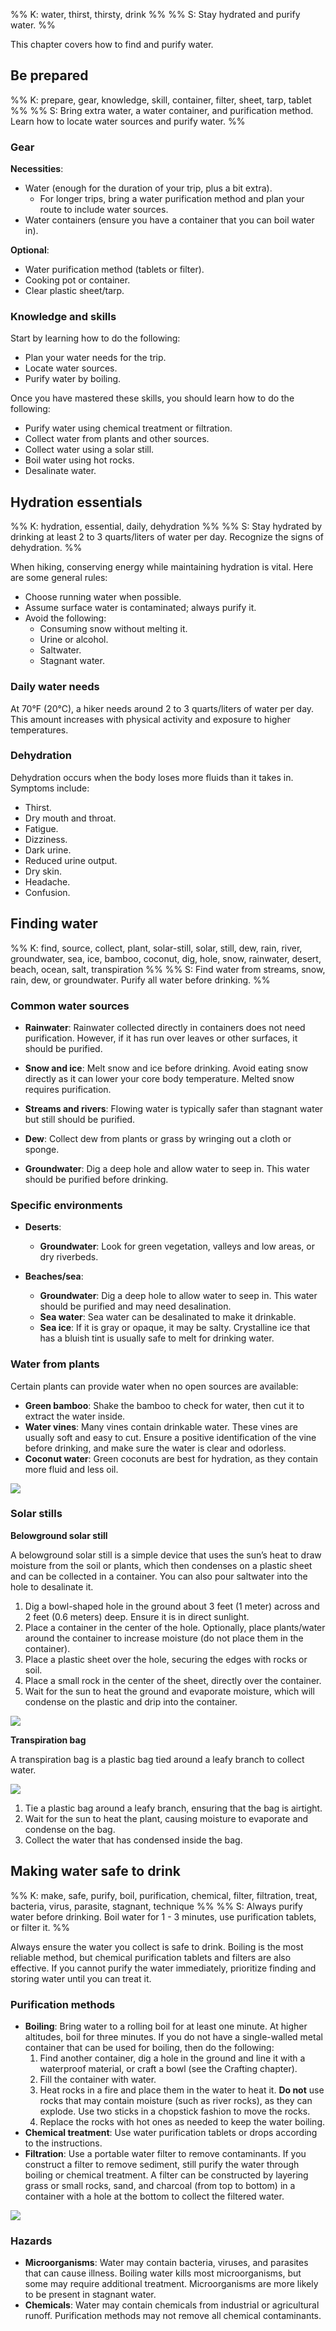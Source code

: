 %% K: water, thirst, thirsty, drink %%
%% S: Stay hydrated and purify water. %%

This chapter covers how to find and purify water.

## Be prepared
%% K: prepare, gear, knowledge, skill, container, filter, sheet, tarp, tablet %%
%% S: Bring extra water, a water container, and purification method. Learn how to locate water sources and purify water. %%

### Gear

**Necessities**:
- Water (enough for the duration of your trip, plus a bit extra).
  - For longer trips, bring a water purification method and plan your route to include water sources.
- Water containers (ensure you have a container that you can boil water in).

**Optional**:
- Water purification method (tablets or filter).
- Cooking pot or container.
- Clear plastic sheet/tarp.

### Knowledge and skills
Start by learning how to do the following:
- Plan your water needs for the trip.
- Locate water sources.
- Purify water by boiling.

Once you have mastered these skills, you should learn how to do the following:
- Purify water using chemical treatment or filtration.
- Collect water from plants and other sources.
- Collect water using a solar still.
- Boil water using hot rocks.
- Desalinate water.

## Hydration essentials
%% K: hydration, essential, daily, dehydration %%
%% S: Stay hydrated by drinking at least 2 to 3 quarts/liters of water per day. Recognize the signs of dehydration. %%

When hiking, conserving energy while maintaining hydration is vital. Here are some general rules:

- Choose running water when possible.
- Assume surface water is contaminated; always purify it.
- Avoid the following:
  - Consuming snow without melting it.
  - Urine or alcohol.
  - Saltwater.
  - Stagnant water.

### Daily water needs

At 70°F (20°C), a hiker needs around 2 to 3 quarts/liters of water per day. This amount increases with physical activity and exposure to higher temperatures.

### Dehydration

Dehydration occurs when the body loses more fluids than it takes in. Symptoms include:

- Thirst.
- Dry mouth and throat.
- Fatigue.
- Dizziness.
- Dark urine.
- Reduced urine output.
- Dry skin.
- Headache.
- Confusion.

## Finding water
%% K: find, source, collect, plant, solar-still, solar, still, dew, rain, river, groundwater, sea, ice, bamboo, coconut, dig, hole, snow, rainwater, desert, beach, ocean, salt, transpiration %%
%% S: Find water from streams, snow, rain, dew, or groundwater. Purify all water before drinking. %%

### Common water sources

- **Rainwater**: Rainwater collected directly in containers does not need purification. However, if it has run over leaves or other surfaces, it should be purified.

- **Snow and ice**: Melt snow and ice before drinking. Avoid eating snow directly as it can lower your core body temperature. Melted snow requires purification.

- **Streams and rivers**: Flowing water is typically safer than stagnant water but still should be purified.

- **Dew**: Collect dew from plants or grass by wringing out a cloth or sponge.

- **Groundwater**: Dig a deep hole and allow water to seep in. This water should be purified before drinking.

### Specific environments

- **Deserts**:
  - **Groundwater**: Look for green vegetation, valleys and low areas, or dry riverbeds.

- **Beaches/sea**:
  - **Groundwater**: Dig a deep hole to allow water to seep in. This water should be purified and may need desalination.
  - **Sea water**: Sea water can be desalinated to make it drinkable.
  - **Sea ice**: If it is gray or opaque, it may be salty. Crystalline ice that has a bluish tint is usually safe to melt for drinking water.

### Water from plants

Certain plants can provide water when no open sources are available:

- **Green bamboo**: Shake the bamboo to check for water, then cut it to extract the water inside.
- **Water vines**: Many vines contain drinkable water. These vines are usually soft and easy to cut. Ensure a positive identification of the vine before drinking, and make sure the water is clear and odorless.
- **Coconut water**: Green coconuts are best for hydration, as they contain more fluid and less oil.

![](file:///android_asset/survival_guide/13.webp)

### Solar stills

**Belowground solar still**

A belowground solar still is a simple device that uses the sun’s heat to draw moisture from the soil or plants, which then condenses on a plastic sheet and can be collected in a container. You can also pour saltwater into the hole to desalinate it.

1. Dig a bowl-shaped hole in the ground about 3 feet (1 meter) across and 2 feet (0.6 meters) deep. Ensure it is in direct sunlight.
2. Place a container in the center of the hole. Optionally, place plants/water around the container to increase moisture (do not place them in the container).
3. Place a plastic sheet over the hole, securing the edges with rocks or soil.
4. Place a small rock in the center of the sheet, directly over the container.
5. Wait for the sun to heat the ground and evaporate moisture, which will condense on the plastic and drip into the container.

![](file:///android_asset/survival_guide/16.webp)

**Transpiration bag**

A transpiration bag is a plastic bag tied around a leafy branch to collect water.

![](file:///android_asset/survival_guide/15.webp)

1. Tie a plastic bag around a leafy branch, ensuring that the bag is airtight.
2. Wait for the sun to heat the plant, causing moisture to evaporate and condense on the bag.
3. Collect the water that has condensed inside the bag.

## Making water safe to drink
%% K: make, safe, purify, boil, purification, chemical, filter, filtration, treat, bacteria, virus, parasite, stagnant, technique %%
%% S: Always purify water before drinking. Boil water for 1 - 3 minutes, use purification tablets, or filter it. %%

Always ensure the water you collect is safe to drink. Boiling is the most reliable method, but chemical purification tablets and filters are also effective. If you cannot purify the water immediately, prioritize finding and storing water until you can treat it.

### Purification methods

- **Boiling**: Bring water to a rolling boil for at least one minute. At higher altitudes, boil for three minutes. If you do not have a single-walled metal container that can be used for boiling, then do the following:
  1. Find another container, dig a hole in the ground and line it with a waterproof material, or craft a bowl (see the Crafting chapter).
  2. Fill the container with water.
  3. Heat rocks in a fire and place them in the water to heat it. **Do not** use rocks that may contain moisture (such as river rocks), as they can explode. Use two sticks in a chopstick fashion to move the rocks.
  4. Replace the rocks with hot ones as needed to keep the water boiling.
- **Chemical treatment**: Use water purification tablets or drops according to the instructions.
- **Filtration**: Use a portable water filter to remove contaminants. If you construct a filter to remove sediment, still purify the water through boiling or chemical treatment. A filter can be constructed by layering grass or small rocks, sand, and charcoal (from top to bottom) in a container with a hole at the bottom to collect the filtered water.

![](file:///android_asset/survival_guide/19.webp)

### Hazards
- **Microorganisms**: Water may contain bacteria, viruses, and parasites that can cause illness. Boiling water kills most microorganisms, but some may require additional treatment. Microorganisms are more likely to be present in stagnant water.
- **Chemicals**: Water may contain chemicals from industrial or agricultural runoff. Purification methods may not remove all chemical contaminants.
